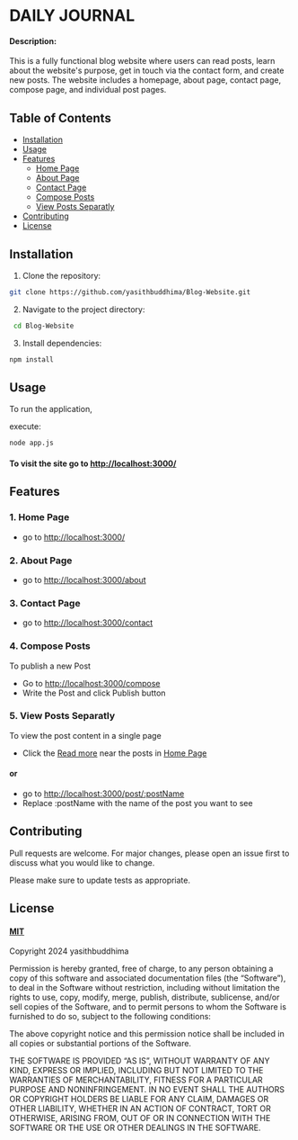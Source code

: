 # DAILY JOURNAL


#### Description:
This is a fully functional blog website where users can read posts, learn about the website's purpose, get in touch via the contact form, and create new posts. The website includes a homepage, about page, contact page, compose page, and individual post pages.

## Table of Contents
- [Installation](#installation)
- [Usage](#usage)
- [Features](#features)
    - [Home Page](#1--home-page)
    - [About Page](#2-about-page)
    - [Contact Page](#3-contact-page)
    - [Compose Posts](#4-compose-posts)
    - [View Posts Separatly](#5-view-posts-separatly)
- [Contributing](#contributing)
- [License](#license)

## Installation
1. Clone the repository:
```bash
git clone https://github.com/yasithbuddhima/Blog-Website.git
```
2. Navigate to the project directory:
```bash
 cd Blog-Website
```
3. Install dependencies:
```bash
npm install
```

## Usage
To run the application, 

execute:
```bash
node app.js
```


#### To visit the site go to [http://localhost:3000/](http://localhost:3000/)



## Features
### 1.  Home Page

- go to   [http://localhost:3000/](http://localhost:3000/)


### 2. About Page

- go to [http://localhost:3000/about](http://localhost:3000/about)


### 3. Contact Page

- go to [http://localhost:3000/contact](http://localhost:3000/contact)

### 4. Compose Posts
To publish a new Post
- Go to [http://localhost:3000/compose](http://localhost:3000/compose)
- Write the Post and click Publish button

### 5. View Posts Separatly

To view the post content in a single page 
 - Click the [Read more]() near the posts in [Home Page](http://localhost:3000/)

#### or

- go to [http://localhost:3000/post/:postName](http://localhost:3000/post/:postName)
- Replace :postName with the name of the post you want to see

## Contributing

Pull requests are welcome. For major changes, please open an issue first
to discuss what you would like to change.

Please make sure to update tests as appropriate.

## License 
####  [MIT](https://choosealicense.com/licenses/mit/)
Copyright 2024 yasithbuddhima 

Permission is hereby granted, free of charge, to any person obtaining a copy of this software and associated documentation files (the “Software”), to deal in the Software without restriction, including without limitation the rights to use, copy, modify, merge, publish, distribute, sublicense, and/or sell copies of the Software, and to permit persons to whom the Software is furnished to do so, subject to the following conditions:

The above copyright notice and this permission notice shall be included in all copies or substantial portions of the Software.

THE SOFTWARE IS PROVIDED “AS IS”, WITHOUT WARRANTY OF ANY KIND, EXPRESS OR IMPLIED, INCLUDING BUT NOT LIMITED TO THE WARRANTIES OF MERCHANTABILITY, FITNESS FOR A PARTICULAR PURPOSE AND NONINFRINGEMENT. IN NO EVENT SHALL THE AUTHORS OR COPYRIGHT HOLDERS BE LIABLE FOR ANY CLAIM, DAMAGES OR OTHER LIABILITY, WHETHER IN AN ACTION OF CONTRACT, TORT OR OTHERWISE, ARISING FROM, OUT OF OR IN CONNECTION WITH THE SOFTWARE OR THE USE OR OTHER DEALINGS IN THE SOFTWARE.